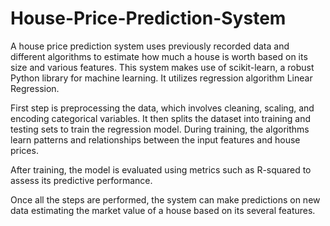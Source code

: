 # House-Price-Prediction-System
A house price prediction system uses previously recorded data and different algorithms to estimate how much a house is worth based on its size and various features.
This system makes use of scikit-learn, a robust Python library for machine learning. It utilizes regression algorithm Linear Regression. 

First step is preprocessing the data, which involves cleaning, scaling, and encoding categorical variables. It then splits the dataset into training and testing sets to train the regression model. During training, the algorithms learn patterns and relationships between the input features and house prices.

After training, the model is evaluated using metrics such as  R-squared to assess its predictive performance. 

Once all the steps are performed, the system can make predictions on new data estimating the market value of a house based on its several features.
